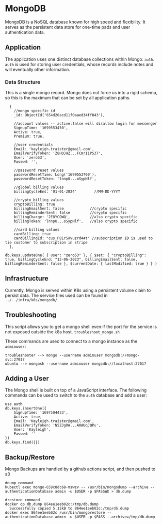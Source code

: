 # MongoDB
MongoDB is a NoSQL database known for high speed and flexibility. It serves as 
the persistent data store for one-time pads and user authentication data. 

## Application
The application uses one distinct database collections within Mongo:
`auth`. `auth` is used for storing user credentials, whose records
include notes and will eventually other information.  

### Data Structure
This is a single mongo record. Mongo does not force us into a rigid schema, 
so this is the maximum that can be set by all application paths.
```
  {
    //mongo specific id
    _id: ObjectId('654d20acd11f0aaed34ff843'),

    //account values -- active:false will disallow login for messenger
    SignupTime: '1699553450',
    Active: true,
    Premium: true,

    //user credentials
    Email: 'kayleigh.traister@gmail.com',
    EmailVerifyToken: 'Z8HOJHZ...FCmrI1PS37',
    User: 'zero53',
    Passwd: '',

    //password reset values
    passwordResetTime: Long('1699553760'),
    passwordResetToken: 'lnnpU...oSypNlf',

    //global billing values
    billingCycleEnd: '01-01-2024'        //MM-DD-YYYY

    //crypto billing values
    cryptoBilling: true
    billingEmailSent: false            //crypto specific
    billingReminderSent: false         //crypto specific
    billingCharge: '2E8YCQWQ',         //also crypto specific
    billingToken: 'lnnpU...oSypNlf',   //also crypto specific

    //card billing values
    cardBilling: true
    cardBillingId: "cus_P81rSXvuzrd44t" //subscription ID is used to tie customer to subscription in stripe
  },

db.keys.updateOne( { User: "zero53" }, { $set: { "cryptoBilling": true, billingCycleEnd: "12-06-2023", billingEmailSent: false, billingReminderSent: false }, $currentDate: { lastModified: true } } )
```

## Infrastructure
Currently, Mongo is served within K8s using a persistent volume claim to 
persist data. The service files used can be found in `../../infra/k8s/mongodb/`

## Troubleshooting
This script allows you to get a mongo shell even if the port for the service 
is not exposed outside the k8s host. `troubleshoot_mongo.sh`

These commands are used to connect to a mongo instance as the `adminuser`:
```
troubleshooter --> mongo --username adminuser mongodb://mongo-svc:27017
ubuntu --> mongosh --username adminuser mongodb://localhost:27017
```

## Adding a User
The Mongo shell is built on top of a JavaScript interface. The following 
commands can be used to switch to the `auth` database and add a user:
```
use auth
db.keys.insertOne({
    SignupTime: '1697504433',
    Active: true,
    Email: 'Kayleigh.traister@gmail.com',
    EmailVerifyToken: 'N5ZJgRA...AOAUqJQPu',
    User: 'Kayleigh',
    Passwd: ''
})
db.keys.find({})
```

## Backup/Restore
Mongo Backups are handled by a github actions script, and then pushed to s3
```
#dump command
kubectl exec mongo-659c8dc68-mswzv -- /usr/bin/mongodump --archive --authenticationDatabase admin -u $USER -p $PASSWD > db.dump

#restore command
docker cp db.dump 864ee1eeb02c:/tmp/db.dump
  Successfully copied 5.12kB to 864ee1eeb02c:/tmp/db.dump
docker exec 864ee1eeb02c /usr/bin/mongorestore --authenticationDatabase admin -u $USER -p $PASS --archive=/tmp/db.dump
```
